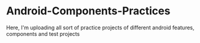 # Android-Components-Practices
Here, I'm uploading all sort of practice projects of different android features, components and test projects
